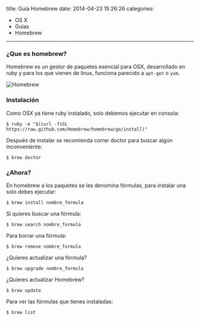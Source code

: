 title: Guía Homebrew
date: 2014-04-23 15:26:26
categories:
- OS X
- Guías
- Homebrew 
---

### ¿Que es homebrew?
Homebrew es un gestor de paquetes esencial para OSX, desarrollado en ruby y para los que vienen de linux, funciona parecido a `apt-get` o `yum`.

<!--more-->

![Homebrew](http://techtastico.com/files/2013/10/Homebrew.png)

### Instalación

Como OSX ya tiene ruby instalado, solo debemos ejecutar en consola:

    $ ruby -e "$(curl -fsSL https://raw.github.com/Homebrew/homebrew/go/install)"
    
Después de instalar se recomienda correr doctor para buscar algún inconveniente:

    $ brew doctor
    
### ¿Ahora?

En homebrew a los paquetes se les denomina fórmulas, para instalar una solo debes ejecutar:

    $ brew install nombre_formula

Si quieres buscar una fórmula:

    $ brew search nombre_formula
    
Para borrar una fórmula:

    $ brew remove nombre_formula
    
¿Quieres actualizar una fórmula?

    $ brew upgrade nombre_formula
    
¿Quieres actualizar Homebrew?

    $ brew update
    
Para ver las fórmulas que tienes instaladas:

    $ brew list

